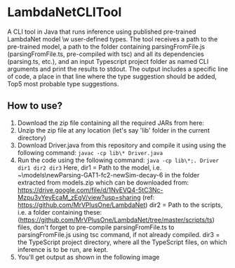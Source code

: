 # LambdaNetCLITool
A CLI tool in Java that runs inference using published pre-trained LambdaNet model \w user-defined types. The tool receives a path to the pre-trained model, a path to the folder containing parsingFromFile.js (parsingFromFile.ts, pre-compiled with tsc) and all its dependencies (parsing.ts, etc.), and an input Typescript project folder as named CLI arguments and print the results to stdout. The output includes a specific line of code, a place in that line where the type suggestion should be added, Top5 most probable type suggestions.

## How to use? 
1. Download the zip file containing all the required JARs from here: 
2. Unzip the zip file at any location (let's say 'lib' folder in the current directory) 
3. Download Driver.java from this repository and compile it using using the following command: 
`javac -cp lib\* Driver.java` 
4. Run the code using the following command: 
`java -cp lib\*;. Driver dir1 dir2 dir3` 
Here, 
dir1 = Path to the model, i.e. ~\models\newParsing-GAT1-fc2-newSim-decay-6 in the folder extracted from models.zip which can be downloaded from: https://drive.google.com/file/d/1NvEVQ4-5tC3Nc-Mzpu3vYeyEcaM_zEgV/view?usp=sharing (ref: https://github.com/MrVPlusOne/LambdaNet)
dir2 = Path to the scripts, i.e. a folder containing these: (https://github.com/MrVPlusOne/LambdaNet/tree/master/scripts/ts) files, don't forget to pre-compile parsingFromFile.ts to parsingFromFile.js using tsc command, if not already compiled.
dir3 = the TypeScript project directory, where all the TypeScript files, on which inference is to be run, are kept.
5. You'll get output as shown in the following image
